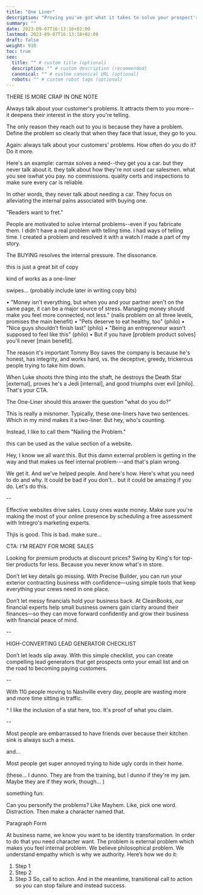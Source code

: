 ```yaml
---
title: "One Liner"
description: "Proving you've got what it takes to solve your prospect's problem."
summary: ""
date: 2023-09-07T16:13:18+02:00
lastmod: 2023-09-07T16:13:18+02:00
draft: false
weight: 910
toc: true
seo:
  title: "" # custom title (optional)
  description: "" # custom description (recommended)
  canonical: "" # custom canonical URL (optional)
  robots: "" # custom robot tags (optional)
---
```

THERE IS MORE CRAP IN ONE NOTE

Always talk about your customer's problems. It attracts them to you more--it deepens their interest in the story you're telling.

The only reason they reach out to you is because they have a problem. Define the problem so clearly that when they face that issue, they go to you.

Again: always talk about your customers' problems. How often do you do it? Do it more.

Here's an example: carmax solves a need--they get you a car. but they never talk about it. they talk about how they're not used car salesmen. what you see iswhat you pay. no commissions. quality certs and inspections to make sure every car is reliable.

In other words, they never talk about needing a car. They focus on alleviating the internal pains associated with buying one.

"Readers want to fret."

People are motivated to solve internal problems--even if you fabricate them. I didn't have a real problem with telling time. I had ways of telling time. I created a problem and resolved it with a watch I made a part of my story.

The BUYING resolves the internal pressure. The dissonance.

this is just a great bit of copy

kind of works as a one-liner


swipes… (probably include later in writing copy bits)

  • "Money isn't everything, but when you and your partner aren't on the same page, it can be a major source of stress. Managing money should make you feel more connected, not less." (nails problem on all three levels, promises the main benefit)
  • "Pets deserve to eat healthy, too" (philo)
  • "Nice guys shouldn’t finish last" (philo)
  • "Being an entrepreneur wasn't supposed to feel like this" (philo)
  • But if you have [problem product solves] you'll never [main benefit].

The reason it's important Tommy Boy saves the company is because he's honest, has integrity, and works hard, vs. the deceptive, greedy, trickerous people trying to take him down.

When Luke shoots thre thing into the shaft, he destroys the Death Star [external], proves he's a Jedi [internal], and good triumphs over evil [philo]. That's your CTA.

The One-Liner should this answer the question "what do you do?"

This is really a misnomer. Typically, these one-liners have two sentences. Which in my mind makes it a two-liner. But hey, who's counting.

Instead, I like to call them "Nailing the Problem."

this can be used as the value section of a website.

Hey, I know we all want this. But this damn external problem is getting in the way and that makes us feel internal problem---and that's plain wrong.

We get it. And we've helped people. And here's how. Here's what you need to do and why. It could be bad if you don't… but it could be amazing if you do. Let's do this.

--

Effective websites drive sales. Lousy ones waste money. Make sure you're making the most of your online presence by scheduling a free assessment with Intregro's marketing experts.

Thjis is good. This is bad. make sure…

CTA: I'M READY FOR MORE SALES

Looking for premium products at discount prices? Swing by King's for top-tier products for less. Because you never know what's in store.


Don’t let key details go missing. With Precise Builder, you can run your exterior contracting business with confidence—using simple tools that keep everything your crews need in one place.

Don’t let messy financials hold your business back. At CleanBooks, our financial experts help small business owners gain clarity around their finances—so they can move forward confidently and grow their business with financial peace of mind.

--

HIGH-CONVERTING LEAD GENERATOR CHECKLIST

Don’t let leads slip away. With this simple checklist, you can create compelling lead generators that get prospects onto your email list and on the road to becoming paying customers.

--

With 110 people moving to Nashville every day, people are wasting more and more time sitting in traffic.

^ I like the inclusion of a stat here, too. It's proof of what you claim.

--

Most people are embarrassed to have friends over because their kitchen sink is always such a mess.

and…

Most people get super annoyed trying to hide ugly cords in their home.

(these… I dunno. They are from the training, but I dunno if they're my jam. Maybe they are if they work, though… )


something fun:

Can you personify the problems? Like Mayhem. Like, pick one word. Distraction. Then make a character named that.

Paragraph Form

At business name, we know you want to be identity transformation.  In order to do that you need character want. The problem is external problem which makes you feel internal problem. We believe philosophical problem. We understand empathy which is why we authority.
Here’s how we do it:
  1. Step 1
  2. Step 2
  3. Step 3
So, call to action. And in the meantime, transitional call to action so you can stop failure and instead success.
